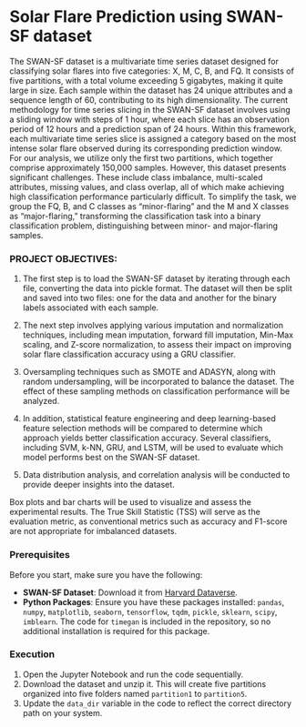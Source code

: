 # Solar Flare Prediction using SWAN-SF dataset

The SWAN-SF dataset is a multivariate time series dataset designed for classifying solar flares into five categories: X, M, C, B, and FQ. It consists of five partitions, with a total volume exceeding 5 gigabytes, making it quite large in size. Each sample within the dataset has 24 unique attributes and a sequence length of 60, contributing to its high dimensionality. The current methodology for time series slicing in the SWAN-SF dataset involves using a sliding window with steps of 1 hour, where each slice has an observation period of 12 hours and a prediction span of 24 hours. Within this framework, each multivariate time series slice is assigned a category based on the most intense solar flare observed during its corresponding prediction window. For our analysis, we utilize only the first two partitions, which together comprise approximately 150,000 samples. However, this dataset presents significant challenges. These include class imbalance, multi-scaled attributes, missing values, and class overlap, all of which make achieving high classification performance particularly difficult. To simplify the task, we group the FQ, B, and C classes as “minor-flaring” and the M and X classes as “major-flaring,” transforming the classification task into a binary classification problem, distinguishing between minor- and major-flaring samples.

### PROJECT OBJECTIVES:

1. The first step is to load the SWAN-SF dataset by iterating through each file, converting the data into pickle format. The dataset will then be split and saved into two files: one for the data and another for the binary labels associated with each sample. 

2. The next step involves applying various imputation and normalization techniques, including mean imputation, forward fill imputation, Min-Max scaling, and Z-score normalization, to assess their impact on improving solar flare classification accuracy using a GRU classifier.

3. Oversampling techniques such as SMOTE and ADASYN, along with random undersampling, will be incorporated to balance the dataset. The effect of these sampling methods on classification performance will be analyzed. 

4. In addition, statistical feature engineering and deep learning-based feature selection methods will be compared to determine which approach yields better classification accuracy. Several classifiers, including SVM, k-NN, GRU, and LSTM, will be used to evaluate which model performs best on the SWAN-SF dataset.

5. Data distribution analysis, and correlation analysis will be conducted to provide deeper insights into the dataset.

Box plots and bar charts will be used to visualize and assess the experimental results. The True Skill Statistic (TSS) will serve as the evaluation metric, as conventional metrics such as accuracy and F1-score are not appropriate for imbalanced datasets.



### Prerequisites

Before you start, make sure you have the following:

- **SWAN-SF Dataset**: Download it from [Harvard Dataverse](https://dataverse.harvard.edu/dataset.xhtml?persistentId=doi:10.7910/DVN/EBCFKM).
- **Python Packages**: Ensure you have these packages installed: `pandas`, `numpy`, `matplotlib`, `seaborn`, `tensorflow`, `tqdm`, `pickle`, `sklearn`, `scipy`, `imblearn`. The code for `timegan` is included in the repository, so no additional installation is required for this package.

  
### Execution

1. Open the Jupyter Notebook and run the code sequentially.
2. Download the dataset and unzip it. This will create five partitions organized into five folders named `partition1` to `partition5`.
3. Update the `data_dir` variable in the code to reflect the correct directory path on your system.
